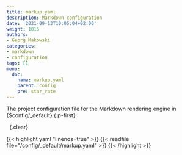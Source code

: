 ```yaml
---
title: markup.yaml
description: Markdown configuration
date: '2021-09-13T10:05:04+02:00'
weight: 1015
authors:
- Georg Makowski
categories:
- markdown
- configuration
tags: []
menu:
  doc:
    name: markup.yaml
    parent: config
    pre: star_rate
---
```


The project configuration file for the Markdown rendering engine in {$config/_default}
{.p-first} <!--more-->

&nbsp;
{.clear}

{{< highlight yaml "linenos=true" >}}
{{< readfile file="/config/_default/markup.yaml" >}}
{{< /highlight >}}
